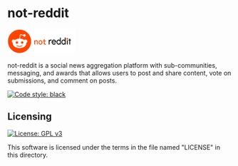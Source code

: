 # not-reddit

<img src="docs/img/logo.png" width="30%" />

not-reddit is a social news aggregation platform with sub-communities, messaging, and awards that
allows users to post and share content, vote on submissions, and comment on posts.

[![Code style: black](https://img.shields.io/badge/code%20style-black-000000.svg)](https://github.com/psf/black)

## Licensing

[![License: GPL v3](https://img.shields.io/badge/License-GPLv3-blue.svg)](https://www.gnu.org/licenses/gpl-3.0)

This software is licensed under the terms in the file named "LICENSE" in this directory.
